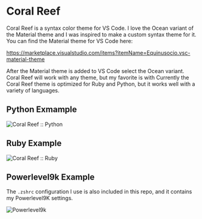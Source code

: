 # Coral Reef
Coral Reef is a syntax color theme for VS Code. I love the Ocean variant of the Material theme and I
was inspired to make a custom syntax theme for it. You can find the Material theme for VS Code here:

https://marketplace.visualstudio.com/items?itemName=Equinusocio.vsc-material-theme

After the Material theme is added to VS Code select the Ocean variant. Coral Reef will work with any theme, but my favorite is with Currently the Coral Reef theme is optimized for Ruby and Python, but it works well with a variety of languages.

## Python Exmample

![Coral Reef :: Python](https://i.imgur.com/3XOg1Wq.png)


## Ruby Example

![Coral Reef :: Ruby](https://i.imgur.com/ofRkIHf.png)

## Powerlevel9k Example

The `.zshrc` configuration I use is also included in this repo, and it contains my Powerlevel9K settings.

![Powerlevel9k](https://i.imgur.com/2ic4bDU.png)
